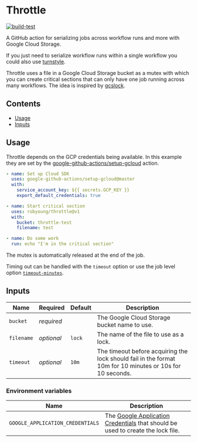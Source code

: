 # Throttle

[![build-test](https://github.com/robyoung/throttle/actions/workflows/test.yml/badge.svg)](https://github.com/robyoung/throttle/actions/workflows/test.yml)

A GitHub action for serializing jobs across workflow runs and more with Google Cloud Storage.

If you just need to serialize workflow runs within a single workflow you could also use [turnstyle](https://github.com/softprops/turnstyle).

Throttle uses a file in a Google Cloud Storage bucket as a mutex with which you can create
critical sections that can only have one job running across many workflows. The idea is inspired
by [gcslock](https://github.com/mco-de/gcslock).

## Contents

- [Usage](#usage)
- [Inputs](#inputs)

## Usage

Throttle depends on the GCP credentials being available. In this example they are set by the
[google-github-actions/setup-gcloud](https://github.com/google-github-actions/setup-gcloud) action.

```yaml
- name: Set up Cloud SDK
  uses: google-github-actions/setup-gcloud@master
  with:
    service_account_key: ${{ secrets.GCP_KEY }}
    export_default_credentials: true

- name: Start critical section
  uses: robyoung/throttle@v1
  with:
    bucket: throttle-test
    filename: test

- name: Do some work
  run: echo "I'm in the critical section"
```

The mutex is automatically released at the end of the job.

Timing out can be handled with the `timeout` option or use the job level option [`timeout-minutes`](https://docs.github.com/en/actions/reference/workflow-syntax-for-github-actions#jobsjob_idtimeout-minutes).

## Inputs

| Name       | Required | Default | Description |
| ---------- | -------- | ------- | ----------- |
| `bucket`   | _required_ |         | The Google Cloud Storage bucket name to use. |
| `filename` | _optional_ | `lock`  | The name of the file to use as a lock. |
| `timeout`  | _optional_ | `10m`   | The timeout before acquiring the lock should fail in the format 10m for 10 minutes or 10s for 10 seconds. |

### Environment variables

| Name | Description |
| ---- | ----------- |
| `GOOGLE_APPLICATION_CREDENTIALS` | The [Google Application Credentials](https://cloud.google.com/docs/authentication/production) that should be used to create the lock file. |
